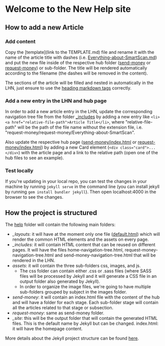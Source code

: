 # Welcome to the New Help site

## How to add a new Article

### Add content

Copy the [template](link to the TEMPLATE.md) file and rename it with the name of the article title with dashes (i.e. [Everything-about-SmartScan.md](link)) and put the new file inside of the respective hub folder ([send-money](link) or [request-money](link)) or sub-folder. The title will be rendered automatically according to the filename (the dashes will be removed in the content).

The sections of the article will be filled and nested in automatically in the LHN, just ensure to use the [heading markdown tags](https://www.markdownguide.org/cheat-sheet/) correctly.

### Add a new entry in the LHN and hub page

In order to add a new article entry in the LHN, update the corresponding navigation tree file from the folder [_includes](link) by adding a new entry like `<li><a href="relative-file-path">Article Title</li>`, where "relative-file-path" will be the path of the file name without the extension file, i.e. "request-money/request-money/Everything-about-SmartScan".

Also update the respective hub page ([send-money/index.html](link) or [request-money/index.html](link)) by adding a new Card element (`<div class="card">...</div>`) with the article page and a link to the relative path (open one of the hub files to see an example).

### Test locally

If you're updating in your local repo, you can test the changes in your machine by running `jekyll serve` in the command line (you can install jekyll by running `gem install bundler jekyll`). Then open localhost:4000 in the browser to see the changes.

## How the project is structured

The [help](link) folder will contain the following main folders:
- *_layouts*: it will have at the moment only one file ([default.html](link)) which will render the common HTML elements and the assets on every page.
- *_includes*: it will contain HTML content that can be reused on different pages. It will have the files home-navigation-tree.html, request-money-navigation-tree.html and  send-money-navigation-tree.html that will be rendered in the LHN.
- *assets*: it will contain the three sub-folders css, images, and js. 
  - The css folder can contain either .css or .sass files (where SASS files will be processed by Jekyll and it will generate a CSS file in an output folder also generated by Jekyll).
  -  In order to organize the image files, we're going to have multiple sub-folders grouped by subject in the images folder.
- *send-money*: it will contain an index.html file with the content of the hub and will have a folder for each stage. Each sub-folder stage will contain all the articles related to that stage or subsection.
- *request-money*: same as send-money folder.
- *_site*: this will be the output folder that will contain the generated HTML files. This is the default name by Jekyll but can be changed.
index.html: it will have the homepage content.

More details about the Jekyll project structure can be found [here](https://jekyllrb.com/docs/structure/).